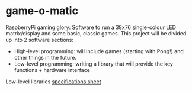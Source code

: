 game-o-matic
============

RaspberryPi gaming glory: Software to run a 38x76 single-colour LED matrix/display and some basic, classic games. This project will be divided up into 2 software sections:
- High-level programming: will include games (starting with Pong!) and other things in the future.
- Low-level programming: writing a library that will provide the key functions + hardware interface

Low-level libraries <a href="https://docs.google.com/document/d/19enZnzPExQ6_HpwOZU4J00wAjfWi3ineDXp8A0TtiM0/edit">specifications sheet</a>
